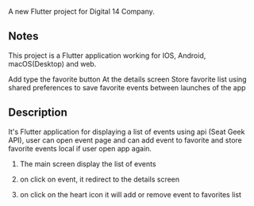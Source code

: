 A new Flutter project for Digital 14 Company.

## Notes

This project is a Flutter application working for IOS, Android, macOS(Desktop) and web.

Add type the favorite button At the details screen
Store favorite list using shared preferences to save favorite events between launches of the app

## Description
It's Flutter application for displaying a list of events using api (Seat Geek API), user can open event page and can add event to favorite and store favorite events local if user open app again.

1. The main screen display the list of events
   
2. on click on event, it redirect to the details screen
3. on click on the heart icon it will add or remove event to favorites list 
